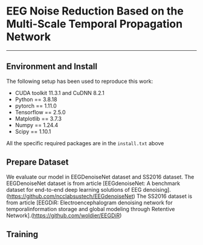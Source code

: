 # EEG Noise Reduction Based on the Multi-Scale Temporal Propagation Network
---
## Environment and Install
The following setup has been used to reproduce this work:
- CUDA toolkit 11.3.1 and CuDNN 8.2.1
- Python == 3.8.18
- pytorch == 1.11.0
- Tensorflow == 2.5.0
- Matplotlib == 3.7.3
- Numpy == 1.24.4
- Scipy == 1.10.1

All the specific required packages are in the `install.txt` above
## Prepare Dataset
We evaluate our model in EEGDenoiseNet dataset and SS2016 dataset.
The EEGDenoiseNet dataset is from article [EEGdenoiseNet: A benchmark dataset for end-to-end deep learning solutions of EEG denoising].(https://github.com/ncclabsustech/EEGdenoiseNet)
The SS2016 dataset is from article [EEGDiR: Electroencephalogram denoising network for temporalinformation storage and global modeling through Retentive Network].(https://github.com/woldier/EEGDiR)

## Training
